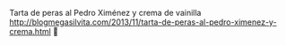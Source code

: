 Tarta de peras al Pedro Ximénez y crema de vainilla	http://blogmegasilvita.com/2013/11/tarta-de-peras-al-pedro-ximenez-y-crema.html	
਍